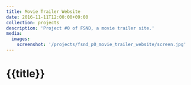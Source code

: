 ```yaml
---
title: Movie Trailer Website
date: 2016-11-11T12:00:00+09:00
collection: projects
description: 'Project #0 of FSND, a movie trailer site.'
media:
  images:
    screenshot: '/projects/fsnd_p0_movie_trailer_website/screen.jpg'
---
```


# {{title}}